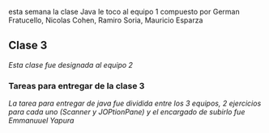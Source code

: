 esta semana la clase Java le toco al equipo 1
compuesto por German Fratucello, Nicolas Cohen, Ramiro Soria, Mauricio Esparza

## Clase 3 

_Esta clase fue designada al equipo 2_

### Tareas para entregar de la clase 3

_La tarea para entregar de java fue dividida entre los 3 equipos, 2 ejercicios para cada uno (Scanner y JOPtionPane) y el encargado de subirlo fue Emmanuuel Yapura_
